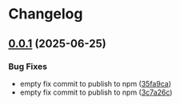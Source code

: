 # Changelog

## [0.0.1](https://github.com/JoshuaKGoldberg/package-change-detector-action/compare/v0.0.0...v0.0.1) (2025-06-25)

### Bug Fixes

- empty fix commit to publish to npm ([35fa9ca](https://github.com/JoshuaKGoldberg/package-change-detector-action/commit/35fa9cae9d9ec1502cf39f6d048ac53addca5d52))
- empty fix commit to publish to npm ([3c7a26c](https://github.com/JoshuaKGoldberg/package-change-detector-action/commit/3c7a26cfeee1d50ac02713d0fdd62314dc392751))

